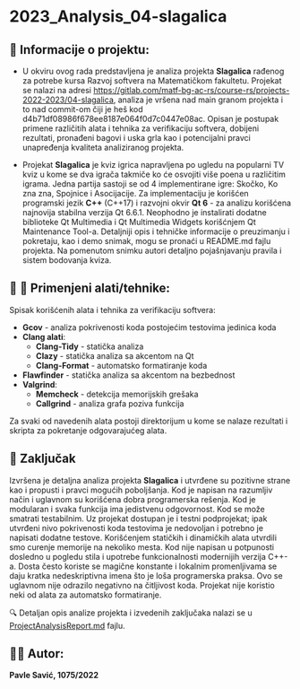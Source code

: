 # 2023_Analysis_04-slagalica

## :memo:  Informacije o projektu:

* U okviru ovog rada predstavljena je analiza projekta <b>Slagalica</b> rađenog za potrebe kursa Razvoj softvera na Matematičkom fakultetu. Projekat se nalazi na adresi https://gitlab.com/matf-bg-ac-rs/course-rs/projects-2022-2023/04-slagalica, 
analiza je vršena nad main granom projekta i to nad commit-om čiji je heš kod d4b71df08986f678ee8187e064f0d7c0447e08ac. Opisan je postupak primene različitih alata i tehnika za verifikaciju softvera, dobijeni rezultati, pronađeni bagovi i uska grla kao i potencijalni pravci unapređenja kvaliteta analiziranog projekta.

* Projekat <b>Slagalica</b> je kviz igrica napravljena po ugledu na popularni TV kviz u kome se dva igrača takmiče ko će osvojiti više poena u različitim igrama. Jedna partija sastoji se od 4 implementirane igre: Skočko, Ko zna zna, Spojnice i Asocijacije. Za implementaciju je korišćen programski jezik <b>C++</b> (C++17) i razvojni okvir <b>Qt 6</b> - za analizu korišćena najnovija stabilna verzija Qt 6.6.1. Neophodno je instalirati dodatne biblioteke Qt Multimedia i Qt Multimedia Widgets korišćnjem Qt Maintenance Tool-a. Detaljniji opis i tehničke informacije o preuzimanju i pokretaju, kao i demo snimak, mogu se pronaći u README.md fajlu projekta. Na pomenutom snimku autori detaljno pojašnjavanju pravila i sistem bodovanja kviza.    

## :hammer: :wrench: Primenjeni alati/tehnike:
Spisak korišćenih alata i tehnika za verifikaciju softvera:
  - **Gcov** - analiza pokrivenosti koda postojećim testovima jedinica koda
  - **Clang alati**:
    - **Clang-Tidy** - statička analiza
    - **Clazy** - statička analiza sa akcentom na Qt
    - **Clang-Format** - automatsko formatiranje koda
  - **Flawfinder** - statička analiza sa akcentom na bezbednost
  - **Valgrind**:
    - **Memcheck** - detekcija memorijskih grešaka
    - **Callgrind** - analiza grafa poziva funkcija
    
Za svaki od navedenih alata postoji direktorijum u kome se nalaze rezultati i skripta za pokretanje odgovarajućeg alata. 

## :memo: Zaključak

Izvršena je detaljna analiza projekta **Slagalica** i utvrđene su pozitivne strane kao i propusti i pravci mogućih poboljšanja. Kod je napisan na razumljiv način i uglavnom su korišćena dobra programerska rešenja. Kod je modularan i svaka funkcija ima jedistvenu odgovornost. Kod se može smatrati testabilnim. Uz projekat dostupan je i testni podprojekat; ipak utvrđeni nivo pokrivenosti koda testovima je nedovoljan i potrebno je napisati dodatne testove. Korišćenjem statičkih i dinamičkih alata utvrdili smo curenje memorije na nekoliko mesta. Kod nije napisan u potpunosti dosledno u pogledu stila i upotrebe funkcionalnosti modernijih verzija C++-a. Dosta često koriste se magične konstante i lokalnim promenljivama se daju kratka nedeskriptivna imena što je loša programerska praksa. Ovo se uglavnom nije odrazilo negativno na čitljivost koda. Projekat nije koristio neki od alata za automatsko formatiranje.

:mag: Detaljan opis analize projekta i izvedenih zaključaka nalazi se u [ProjectAnalysisReport.md](https://github.com/MATF-Software-Verification/2023_Analysis_04-slagalica/blob/main/ProjectAnalysisReport.md) fajlu.

## :man_technologist:  Autor:
<b>Pavle Savić, 1075/2022</b>
